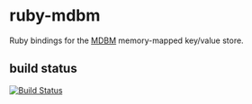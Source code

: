 ruby-mdbm
=======

Ruby bindings for the [MDBM](https://github.com/yahoo/mdbm) memory-mapped key/value store.

build status
------------
[![Build Status](https://travis-ci.org/eam/ruby-mdbm.svg?branch=master)](https://travis-ci.org/eam/ruby-mdbm)
